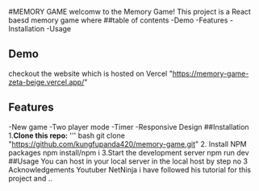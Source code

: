 #MEMORY GAME
welcomw to the Memory Game! This project is a React baesd memory game where 
##table of contents
-Demo
-Features
-Installation
-Usage

## Demo
checkout the website which is hosted on Vercel "https://memory-game-zeta-beige.vercel.app/"
## Features
-New game
-Two player mode
-Timer
-Responsive Design
##Installation
1.**Clone this repo:**
''' bash
git clone "https://github.com/kungfupanda420/memory-game.git"
2. Install NPM packages
  npm install/npm i
3.Start the development server
npm run dev
##Usage
You can host in your local server in the local host by step no 3
Acknowledgements
Youtuber 
NetNinja
i have followed his tutorial for this project and ..
